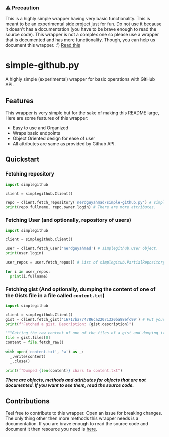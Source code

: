 ### :warning: Precaution

This is a highly simple wrapper having very basic functionality. This is meant to be an experimental side project just for fun. Do not use it because it doesn't has a documentation (you have to be brave enough to read the source code). This wrapper is not a complex one so please use a wrapper that is documented and has more functionality. Though, you can help us document this wrapper. :') [Read this](https://github.com/nerdguyahmad/simple-github.py#contributions)

# simple-github.py

A highly simple \(experimental\) wrapper for basic operations with GitHub API.

## Features

This wrapper is very simple but for the sake of making this README large, Here are some features of this wrapper:

* Easy to use and Organized
* Wraps basic endpoints
* Object Oriented design for ease of user
* All attributes are same as provided by Github API.

## Quickstart

### Fetching repository
```python
import simplegithub

client = simplegithub.Client()

repo = client.fetch_repository('nerdguyahmad/simple-github.py') # simplegithub.Repository object.
print(repo.fullname, repo.owner.login) # There are more attributes.
```

### Fetching User (and optionally, repository of users)
```python
import simplegithub

client = simplegithub.Client()

user = client.fetch_user('nerdguyahmad') # simplegithub.User object.
print(user.login)

user_repos = user.fetch_repos() # List of simplegitub.PartialRepository objects.

for i in user_repos:
  print(i.fullname)
```

### Fetching gist (And optionally, dumping the content of one of the Gists file in a file called `content.txt`)
```python
import simplegithub

client = simplegithub.Client()
gist = client.fetch_gist('16717ba774786ca22071320ba88efc99') # Put your gist ID here. This returns `simplegithub.Gist` object
print(f"Fetched a gist. Description: {gist.description}")

"""Getting the raw content of one of the files of a gist and dumping it to a file"""
file = gist.files[0]
content = file.fetch_raw()

with open('content.txt', 'w') as _:
  _.write(content)
  _.close()
  
print(f"Dumped {len(content)} chars to content.txt")
```

***There are objects, methods and attributes for objects that are not documented. If you want to see them, read the source code.***

## Contributions

Feel free to contribute to this wrapper. Open an issue for breaking changes. The only thing other then more methods this wrapper needs is a documentation. If you are brave enough to read the source code and document it then resource you need is [here](for-contributor/make-the-doc.MD).
